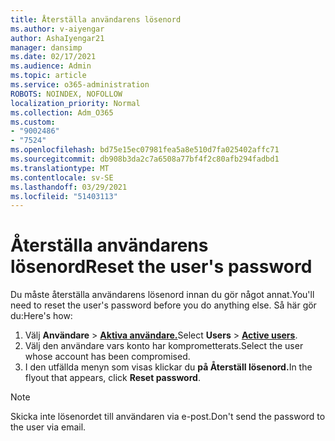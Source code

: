 ```yaml
---
title: Återställa användarens lösenord
ms.author: v-aiyengar
author: AshaIyengar21
manager: dansimp
ms.date: 02/17/2021
ms.audience: Admin
ms.topic: article
ms.service: o365-administration
ROBOTS: NOINDEX, NOFOLLOW
localization_priority: Normal
ms.collection: Adm_O365
ms.custom:
- "9002486"
- "7524"
ms.openlocfilehash: bd75e15ec07981fea5a8e510d7fa025402affc71
ms.sourcegitcommit: db908b3da2c7a6508a77bf4f2c80afb294fadbd1
ms.translationtype: MT
ms.contentlocale: sv-SE
ms.lasthandoff: 03/29/2021
ms.locfileid: "51403113"
---
```

# <a name="reset-the-users-password"></a><span data-ttu-id="d9d48-102">Återställa användarens lösenord</span><span class="sxs-lookup"><span data-stu-id="d9d48-102">Reset the user's password</span></span>

<span data-ttu-id="d9d48-103">Du måste återställa användarens lösenord innan du gör något annat.</span><span class="sxs-lookup"><span data-stu-id="d9d48-103">You'll need to reset the user's password before you do anything else.</span></span> <span data-ttu-id="d9d48-104">Så här gör du:</span><span class="sxs-lookup"><span data-stu-id="d9d48-104">Here's how:</span></span>

1. <span data-ttu-id="d9d48-105">Välj **Användare**  >  **[Aktiva användare.](https://go.microsoft.com/fwlink/p/?linkid=834822)**</span><span class="sxs-lookup"><span data-stu-id="d9d48-105">Select **Users** > **[Active users](https://go.microsoft.com/fwlink/p/?linkid=834822)**.</span></span>
1. <span data-ttu-id="d9d48-106">Välj den användare vars konto har komprometterats.</span><span class="sxs-lookup"><span data-stu-id="d9d48-106">Select the user whose account has been compromised.</span></span>
1. <span data-ttu-id="d9d48-107">I den utfällda menyn som visas klickar du **på Återställ lösenord.**</span><span class="sxs-lookup"><span data-stu-id="d9d48-107">In the flyout that appears, click **Reset password**.</span></span>

> [!NOTE]
> <span data-ttu-id="d9d48-108">Skicka inte lösenordet till användaren via e-post.</span><span class="sxs-lookup"><span data-stu-id="d9d48-108">Don't send the password to the user via email.</span></span>
